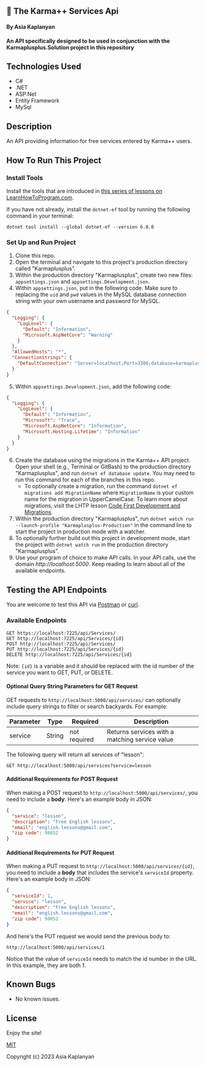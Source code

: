 ## 🍓 The Karma++ Services Api

#### By Asia Kaplanyan

#### An API specifically designed to be used in conjunction with the Karmaplusplus.Solution project in this repository

## Technologies Used

* C#
* .NET
* ASP.Net
* Entity Framework
* MySql

## Description

An API providing information for free services entered by Karma++ users.  

## How To Run This Project

### Install Tools

Install the tools that are introduced in [this series of lessons on LearnHowToProgram.com](https://www.learnhowtoprogram.com/c-and-net/getting-started-with-c).

If you have not already, install the `dotnet-ef` tool by running the following command in your terminal:

```
dotnet tool install --global dotnet-ef --version 6.0.0
```

### Set Up and Run Project

1. Clone this repo.
2. Open the terminal and navigate to this project's production directory called "Karmaplusplus".
3. Within the production directory "Karmaplusplus", create two new files: `appsettings.json` and `appsettings.Development.json`.
4. Within `appsettings.json`, put in the following code. Make sure to replacing the `uid` and `pwd` values in the MySQL database connection string with your own username and password for MySQL.

```json
{
  "Logging": {
    "LogLevel": {
      "Default": "Information",
      "Microsoft.AspNetCore": "Warning"
    }
  },
  "AllowedHosts": "*",
  "ConnectionStrings": {
    "DefaultConnection": "Server=localhost;Port=3306;database=karmaplusplus_api;uid=YOUR-USER-NAME-HERE;pwd=YOUR-PASSWORD-HERE;"
  }
}
```

5. Within `appsettings.Development.json`, add the following code:

```json
{
  "Logging": {
    "LogLevel": {
      "Default": "Information",
      "Microsoft": "Trace",
      "Microsoft.AspNetCore": "Information",
      "Microsoft.Hosting.Lifetime": "Information"
    }
  }
}
```
6. Create the database using the migrations in the Karma++ API project. Open your shell (e.g., Terminal or GitBash) to the production directory "Karmaplusplus", and run `dotnet ef database update`. You may need to run this command for each of the branches in this repo. 
    - To optionally create a migration, run the command `dotnet ef migrations add MigrationName` where `MigrationName` is your custom name for the migration in UpperCamelCase. To learn more about migrations, visit the LHTP lesson [Code First Development and Migrations](https://www.learnhowtoprogram.com/c-and-net-part-time/many-to-many-relationships/code-first-development-and-migrations).
7. Within the production directory "Karmaplusplus", run `dotnet watch run --launch-profile "Karmaplusplus-Production"` in the command line to start the project in production mode with a watcher. 
8. To optionally further build out this project in development mode, start the project with `dotnet watch run` in the production directory "Karmaplusplus".
9. Use your program of choice to make API calls. In your API calls, use the domain _http://localhost:5000_. Keep reading to learn about all of the available endpoints.

## Testing the API Endpoints

You are welcome to test this API via [Postman](https://www.postman.com/) or [curl](https://curl.se/).

### Available Endpoints

```
GET https://localhost:7225/api/Services/
GET http://localhost:7225/api/Services/{id}
POST http://localhost:7225/api/Services/
PUT http://localhost:7225/api/Services/{id}
DELETE http://localhost:7225/api/Services/{id}
```

Note: `{id}` is a variable and it should be replaced with the id number of the service you want to GET, PUT, or DELETE.

#### Optional Query String Parameters for GET Request

GET requests to `http://localhost:5000/api/services/` can optionally include query strings to filter or search backyards. For example:

| Parameter   | Type        |  Required    | Description |
| ----------- | ----------- | -----------  | ----------- |
| service     | String      | not required | Returns services with a matching service value |




The following query will return all services of "lesson":

```
GET http://localhost:5000/api/services?service=lesson
```


#### Additional Requirements for POST Request

When making a POST request to `http://localhost:5000/api/services/`, you need to include a **body**. Here's an example body in JSON:

```json
{
  "service": "lesson",
  "description": "Free English lessons",
  "email": "english.lessons@gmail.com",
  "zip code": 98052
}
```

#### Additional Requirements for PUT Request

When making a PUT request to `http://localhost:5000/api/services/{id}`, you need to include a **body** that includes the service's `serviceId` property. Here's an example body in JSON:

```json
{
  "serviceId": 1,
  "service": "lesson",
  "description": "Free English lessons",
  "email": "english.lessons@gmail.com",
  "zip code": 98052
}
```

And here's the PUT request we would send the previous body to:

```
http://localhost:5000/api/services/1
```

Notice that the value of `serviceId` needs to match the id number in the URL. In this example, they are both 1.

## Known Bugs

* No known issues.

## License
Enjoy the site!

[MIT](https://github.com/git/git-scm.com/blob/main/MIT-LICENSE.txt)

Copyright (c) 2023 Asia Kaplanyan